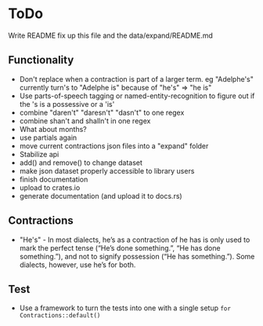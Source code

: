 # ToDo

Write README
fix up this file and the data/expand/README.md

## Functionality

- Don't replace when a contraction is part of a larger term. eg "Adelphe's" currently turn's to "Adelphe is" because of "he's" => "he is"
- Use parts-of-speech tagging or named-entity-recognition to figure out if the 's is a possessive or a 'is'
- combine "daren't" "daresn't" "dasn't"  to one regex
- combine shan't and shalln't in one regex
- What about months?
- use partials again
- move current contractions json files into a "expand" folder
- Stabilize api
- add() and remove() to change dataset
- make json dataset properly accessible to library users
- finish documentation
- upload to crates.io
- generate documentation (and upload it to docs.rs)

## Contractions

- "He's" - In most dialects, he’s as a contraction of he has is only used to mark the perfect tense (“He’s done something.”, “He has done something.”), and not to signify possession (“He has something.”). Some dialects, however, use he’s for both.


## Test

- Use a framework to turn the tests into one with a single setup `for Contractions::default()`
